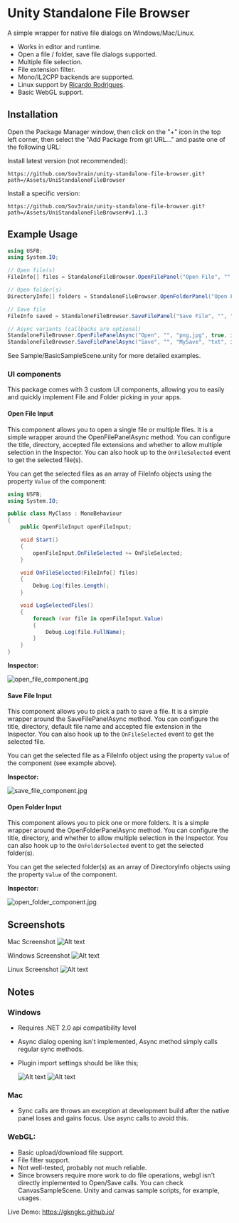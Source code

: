 # Unity Standalone File Browser

A simple wrapper for native file dialogs on Windows/Mac/Linux.

- Works in editor and runtime.
- Open a file / folder, save file dialogs supported.
- Multiple file selection.
- File extension filter.
- Mono/IL2CPP backends are supported.
- Linux support by [Ricardo Rodrigues](https://github.com/RicardoEPRodrigues).
- Basic WebGL support.

## Installation

Open the Package Manager window, then click on the "+" icon in the top left corner,
then select the "Add Package from git URL..." and paste one of the following URL:

Install latest version (not recommended):

`https://github.com/Sov3rain/unity-standalone-file-browser.git?path=/Assets/UniStandaloneFileBrowser`

Install a specific version:

`https://github.com/Sov3rain/unity-standalone-file-browser.git?path=/Assets/UniStandaloneFileBrowser#v1.1.3`

## Example Usage

```csharp
using USFB;
using System.IO;

// Open file(s)
FileInfo[] files = StandaloneFileBrowser.OpenFilePanel("Open File", "", "png,jpg,jpeg", true);

// Open folder(s)
DirectoryInfo[] folders = StandaloneFileBrowser.OpenFolderPanel("Open Folder", "", false);

// Save file
FileInfo saved = StandaloneFileBrowser.SaveFilePanel("Save File", "", "MySaveFile", "txt");

// Async variants (callbacks are optional)
StandaloneFileBrowser.OpenFilePanelAsync("Open", "", "png,jpg", true, infos => Debug.Log(infos.Length));
StandaloneFileBrowser.SaveFilePanelAsync("Save", "", "MySave", "txt", info => Debug.Log(info?.FullName));
```

See Sample/BasicSampleScene.unity for more detailed examples.

### UI components

This package comes with 3 custom UI components, allowing you to easily and quickly implement File and Folder picking in your apps.

#### Open File Input

This component allows you to open a single file or multiple files. It is a simple wrapper around the OpenFilePanelAsync method. You can configure the title, directory, accepted file extensions and whether to allow multiple selection in the Inspector. You can also hook up to the `OnFileSelected` event to get the selected file(s).

You can get the selected files as an array of FileInfo objects using the property `Value` of the component:

```csharp
using USFB;
using System.IO;

public class MyClass : MonoBehaviour
{
    public OpenFileInput openFileInput;

    void Start()
    {
        openFileInput.OnFileSelected += OnFileSelected;
    }

    void OnFileSelected(FileInfo[] files)
    {
        Debug.Log(files.Length);
    }

    void LogSelectedFiles()
    {
        foreach (var file in openFileInput.Value)
        {
            Debug.Log(file.FullName);
        }
    }
}
```
**Inspector:**

![open_file_component.jpg](./Images/open_file_component.jpg)

#### Save File Input

This component allows you to pick a path to save a file. It is a simple wrapper around the SaveFilePanelAsync method. You can configure the title, directory, default file name and accepted file extension in the Inspector. You can also hook up to the `OnFileSelected` event to get the selected file.

You can get the selected file as a FileInfo object using the property `Value` of the component (see example above).

**Inspector:**

![save_file_component.jpg](./Images/save_file_component.jpg)

#### Open Folder Input

This component allows you to pick one or more folders. It is a simple wrapper around the OpenFolderPanelAsync method. You can configure the title, directory, and whether to allow multiple selection in the Inspector. You can also hook up to the `OnFolderSelected` event to get the selected folder(s).

You can get the selected folder(s) as an array of DirectoryInfo objects using the property `Value` of the component.

**Inspector:**

![open_folder_component.jpg](./Images/open_folder_component.jpg)

## Screenshots

Mac Screenshot
![Alt text](./Images/sfb_mac.jpg?raw=true "Mac")

Windows Screenshot
![Alt text](./Images/sfb_win.jpg?raw=true "Win")

Linux Screenshot
![Alt text](./Images/sfb_linux.jpg?raw=true "Win")

## Notes

### Windows
  
- Requires .NET 2.0 api compatibility level 
- Async dialog opening isn't implemented, Async method simply calls regular sync methods.
- Plugin import settings should be like this;
    
    ![Alt text](./Images/win_import_1.jpg?raw=true "Plugin Import Ookii") ![Alt text](./Images/win_import_2.jpg?raw=true "Plugin Import System.Forms")

### Mac
  
- Sync calls are throws an exception at development build after the native panel loses and gains focus. Use async calls to avoid this.

### WebGL:

- Basic upload/download file support.
- File filter support.
- Not well-tested, probably not much reliable.
- Since browsers require more work to do file operations, webgl isn't directly implemented to Open/Save calls. You can check CanvasSampleScene. Unity and canvas sample scripts, for example, usages.
  
Live Demo: https://gkngkc.github.io/
